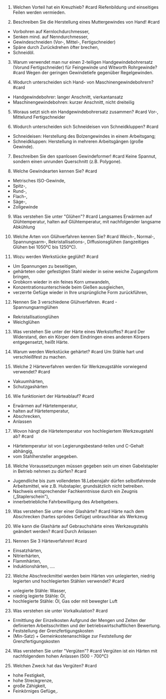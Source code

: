1. Welchen Vorteil hat ein Kreuzhieb? #card
Riefenbildung und einseitiges Feilen werden vermieden.

2. Beschreiben Sie die Herstellung eines Muttergewindes von Hand! #card
- Vorbohren auf Kernlochdurchmesser,
- Senken mind. auf Nenndurchmesser,
- Gewindeschneiden (Vor-, Mittel-, Fertigschneider)
- Späne durch Zurückdrehen öfter brechen,
- Schneidöl.

3. Warum verwendet man nur einen 2-teiligen Handgewindebohrersatz (Vorund Fertigschneider) für Feingewinde und Witworth Rohrgewinde? #card
Wegen der geringen Gewindetiefe gegenüber Regelgewinden.

4. Wodurch unterscheiden sich Hand- von Maschinengewindebohrern? #card
- Handgewindebohrer: langer Anschnitt, vierkantansatz
- Maschinengewindebohren: kurzer Anschnitt, nicht dreiteilig

5. Woraus setzt sich ein Handgewindebohrersatz zusammen? #card
Vor-, Mittelund Fertigschneider

6. Wodurch unterscheiden sich Schneideisen von Schneidkluppen? #card
- Schneideisen: Herstellung des Bolzengewindes in einem Arbeitsgang;
- Schneidkluppen: Herstellung in mehreren Arbeitsgängen (große Gewinde).

7. Beschreiben Sie den spanlosen Gewindeformer! #card
Keine Spannut, sondern einen unrunden Querschnitt (z.B. Polygone).

8. Welche Gewindearten kennen Sie? #card
- Metrisches ISO-Gewinde,
- Spitz-,
- Rund-,
- Flach-,
- Säge-,
- Zollgewinde

9. Was verstehen Sie unter "Glühen"? #card
Langsames Erwärmen auf Glühtemperatur, halten auf Glühtemperatur, mit nachfolgender langsame Abkühlung

10. Welche Arten von Glühverfahren kennen Sie? #card
Weich-,
Normal-,
Spannungsarm-,
Rekristallisations-,
Diffusionsglühen
(langzeitiges Glühen bei 1050°C bis 1250°C).

11. Wozu werden Werkstücke geglüht? #card 
- Um Spannungen zu beseitigen,
- gehärteten oder gefestigten Stahl wieder in seine weiche Zugangsform bringen,
- Grobkorn wieder in ein feines Korn umwandeln,
- Konzentrationsunterschiede beim Gießen ausgleichen,
- verzerrte Gefüge wieder in Ihre ursprüngliche Form zurückführen,

12. Nennen Sie 3 verschiedene Glühverfahren. #card - Spannungsarmglühen
- Rekristallisationglühen
- Weichglühen

13. Was verstehen Sie unter der Härte eines Werkstoffes? #card
Der Widerstand, den ein Körper dem Eindringen eines anderen Körpers entgegensetzt, heißt Härte.

14. Warum werden Werkstücke gehärtet? #card
Um Stähle hart und verschleißfest zu machen.

15. Welche 2 Härteverfahren werden für Werkzeugstähle vorwiegend verwendet? #card
- Vakuumhärten,
- Schutzgashärten

16. Wie funktioniert der Härteablauf? #card
- Erwärmen auf Härtetemperatur,
- halten auf Härtetemperatur,
- Abschrecken,
- Anlassen

17. Wovon hängt die Härtetemperatur von hochlegiertem Werkzeugstahl ab? #card
- Härtetemperatur ist von Legierungsbestand-teilen und C-Gehalt abhängig,
- vom Stahlhersteller angegeben.

18. Welche Voraussetzungen müssen gegeben sein um einen Gabelstapler in Betrieb nehmen zu dürfen? #card
- Jugendliche bis zum vollendeten 18.Lebensjahr dürfen selbstfahrende Arbeitsmittel, wie z.B. Hubstapler, grundsätzlich nicht betreiben.
- Nachweis entsprechender Fachkenntnisse durch ein Zeugnis („Staplerschein"),
- innerbetriebliche Fahrbewilligung des Arbeitgebers.

19. Was verstehen Sie unter einer Glashärte? #card
Härte nach dem Abschrecken (hartes sprödes Gefüge) unbrauchbar als Werkzeug

20. Wie kann die Glashärte auf Gebrauchshärte eines Werkzeugstahls geändert werden? #card
Durch Anlassen

21. Nennen Sie 3 Härteverfahren! #card 
- Einsatzhärten,
- Nitrierhärten,
- Flammhärten,
- Induktionshärten, ....

22. Welche Abschreckmittel werden beim Härten von unlegierten, niedrig
legierten und hochlegierten Stählen verwendet? #card
- unlegierte Stähle: Wasser,
- niedrig legierte Stähle: Öl,
- hochlegierte Stähle: Öl, Gas oder mit bewegter Luft

23. Was verstehen sie unter Vorkalkulation? #card
- Ermittlung der Einzelkosten Aufgrund der Mengen und Zeiten der definierten Arbeitsschritten und der betriebswirtschaftlichen Bewertung. 
- Feststellung der Grenzfertigungskosten
- (Min-Satz) + Gemeinkostenanschläge zur Feststellung der Grenzfertigungskosten

24. Was verstehen Sie unter "Vergüten"? #card
Vergüten ist ein Härten mit nachfolgendem hohen Anlassen (500 - 700°C)

25. Welchen Zweck hat das Vergüten? #card 
- hohe Festigkeit,
- hohe Streckgrenze,
- große Zähigkeit,
- Feinkörniges Gefüge,.
